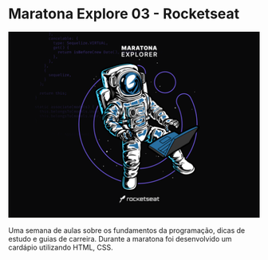 # Maratona Explore 03 - Rocketseat


![Banner Maratona Explorere](img/banner.png)

Uma semana de aulas sobre os fundamentos da programação, dicas de estudo e guias de carreira. Durante a maratona foi desenvolvido um cardápio utilizando HTML, CSS.
